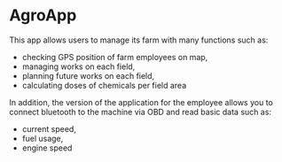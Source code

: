 # AgroApp

This app allows users to manage its farm with many functions such as:
- checking GPS position of farm employees on map,
- managing works on each field,
- planning future works on each field,
- calculating doses of chemicals per field area

In addition, the version of the application for the employee allows you to connect bluetooth to the machine via OBD and read basic data such as:
- current speed,
- fuel usage,
- engine speed
